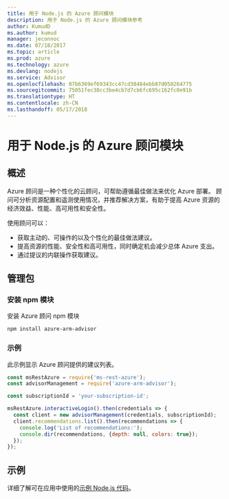 ```yaml
---
title: 用于 Node.js 的 Azure 顾问模块
description: 用于 Node.js 的 Azure 顾问模块参考
author: KumudD
ms.author: kumud
manager: jeconnoc
ms.date: 07/18/2017
ms.topic: article
ms.prod: azure
ms.technology: azure
ms.devlang: nodejs
ms.service: Advisor
ms.openlocfilehash: 07b6369ef69343cc47cd38484ebb87d050264775
ms.sourcegitcommit: 75051fec38cc3be4cb7d7cb6fc695c162fc0e91b
ms.translationtype: HT
ms.contentlocale: zh-CN
ms.lasthandoff: 05/17/2018
---
```

# <a name="azure-advisor-modules-for-nodejs"></a>用于 Node.js 的 Azure 顾问模块

## <a name="overview"></a>概述

Azure 顾问是一种个性化的云顾问，可帮助遵循最佳做法来优化 Azure 部署。 顾问可分析资源配置和遥测使用情况，并推荐解决方案，有助于提高 Azure 资源的经济效益、性能、高可用性和安全性。

使用顾问可以：
- 获取主动的、可操作的以及个性化的最佳做法建议。
- 提高资源的性能、安全性和高可用性，同时确定机会减少总体 Azure 支出。
- 通过提议的内联操作获取建议。

## <a name="management-package"></a>管理包

### <a name="install-the-npm-module"></a>安装 npm 模块

安装 Azure 顾问 npm 模块

```bash
npm install azure-arm-advisor
```

### <a name="example"></a>示例

此示例显示 Azure 顾问提供的建议列表。

```javascript
const msRestAzure = require('ms-rest-azure');
const advisorManagement = require('azure-arm-advisor');

const subscriptionId = 'your-subscription-id';

msRestAzure.interactiveLogin().then(credentials => {
  const client = new advisorManagement(credentials, subscriptionId);
  client.recommendations.list().then(recommendations => {
    console.log('List of recommendations:');
    console.dir(recommendations, {depth: null, colors: true});
  });
});
```

## <a name="samples"></a>示例

详细了解可在应用中使用的[示例 Node.js 代码](https://azure.microsoft.com/resources/samples/?platform=nodejs)。
